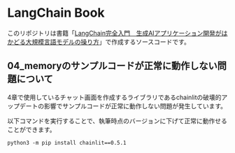 # LangChain Book
このリポジトリは書籍「[LangChain完全入門　生成AIアプリケーション開発がはかどる大規模言語モデルの操り方](https://book.impress.co.jp/books/1123101047)」で作成するソースコードです。


## 04_memoryのサンプルコードが正常に動作しない問題について
4章で使用しているチャット画面を作成するライブラリであるchainlitの破壊的アップデートの影響でサンプルコードが正常に動作しない問題が発生しています。

以下コマンドを実行することで、執筆時点のバージョンに下げて正常に動作せることができます。

```
python3 -m pip install chainlit==0.5.1
```
